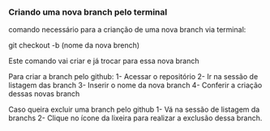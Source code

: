 ### Criando uma nova branch pelo terminal 

comando necessário para a crianção de uma nova branch via terminal:

git checkout -b (nome da nova brench)


Este comando vai criar e já trocar para essa nova branch

Para criar a branch pelo github:
1- Acessar o repositório 
2- Ir na sessão de listagem das branch 
3- Inserir o nome da nova branch
4- Conferir a criação dessas novas branch 


Caso queira excluir uma branch pelo github 
1- Vá na sessão de listagem da branchs
2- Clique no ícone da lixeira para realizar a exclusão dessa branch.

